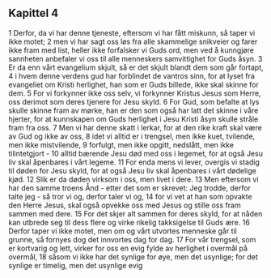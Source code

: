 ## Kapittel 4

1 Derfor, da vi har denne tjeneste, eftersom vi har fått miskunn, så taper vi ikke motet;
2 men vi har sagt oss løs fra alle skammelige snikveier og farer ikke fram med list, heller ikke forfalsker vi Guds ord, men ved å kunngjøre sannheten anbefaler vi oss til alle menneskers samvittighet for Guds åsyn.
3 Er da enn vårt evangelium skjult, så er det skjult blandt dem som går fortapt,
4 i hvem denne verdens gud har forblindet de vantros sinn, for at lyset fra evangeliet om Kristi herlighet, han som er Guds billede, ikke skal skinne for dem.
5 For vi forkynner ikke oss selv, vi forkynner Kristus Jesus som Herre, oss derimot som deres tjenere for Jesu skyld.
6 For Gud, som befalte at lys skulle skinne fram av mørke, han er den som også har latt det skinne i våre hjerter, for at kunnskapen om Guds herlighet i Jesu Kristi åsyn skulle stråle fram fra oss.
7 Men vi har denne skatt i lerkar, for at den rike kraft skal være av Gud og ikke av oss,
8 idet vi alltid er i trengsel, men ikke kuet, tvilende, men ikke mistvilende,
9 forfulgt, men ikke opgitt, nedslått, men ikke tilintetgjort -
10 alltid bærende Jesu død med oss i legemet, for at også Jesu liv skal åpenbares i vårt legeme.
11 For enda mens vi lever, overgis vi stadig til døden for Jesu skyld, for at også Jesu liv skal åpenbares i vårt dødelige kjød.
12 Slik er da døden virksom i oss, men livet i dere.
13 Men eftersom vi har den samme troens Ånd - etter det som er skrevet: Jeg trodde, derfor talte jeg - så tror vi og, derfor taler vi og,
14 for vi vet at han som opvakte den Herre Jesus, skal også opvekke oss med Jesus og stille oss fram sammen med dere.
15 For det skjer alt sammen for deres skyld, for at nåden kan utbrede seg til dess flere og virke rikelig takksigelse til Guds ære.
16 Derfor taper vi ikke motet, men om og vårt utvortes menneske går til grunne, så fornyes dog det innvortes dag for dag.
17 For vår trengsel, som er kortvarig og lett, virker for oss en evig fylde av herlighet i overmål på overmål,
18 såsom vi ikke har det synlige for øye, men det usynlige; for det synlige er timelig, men det usynlige evig
